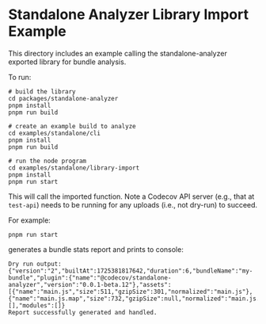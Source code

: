 # Standalone Analyzer Library Import Example

This directory includes an example calling the standalone-analyzer exported library for bundle analysis.

To run:

```
# build the library
cd packages/standalone-analyzer
pnpm install
pnpm run build

# create an example build to analyze
cd examples/standalone/cli
pnpm install
pnpm run build

# run the node program
cd examples/standalone/library-import
pnpm install
pnpm run start
```

This will call the imported function. Note a Codecov API server (e.g., that at `test-api`) needs to be running for any uploads (i.e., not dry-run) to succeed.

For example:

```
pnpm run start
```

generates a bundle stats report and prints to console:

```
Dry run output:  {"version":"2","builtAt":1725381817642,"duration":6,"bundleName":"my-bundle","plugin":{"name":"@codecov/standalone-analyzer","version":"0.0.1-beta.12"},"assets":[{"name":"main.js","size":511,"gzipSize":301,"normalized":"main.js"},{"name":"main.js.map","size":732,"gzipSize":null,"normalized":"main.js.map"}],"chunks":[],"modules":[]}
Report successfully generated and handled.
```
